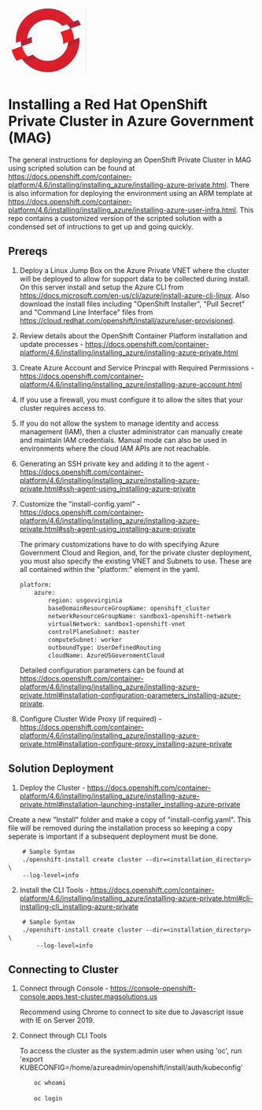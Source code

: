 ![](media/openshift.png)
# Installing a Red Hat OpenShift Private Cluster in Azure Government (MAG)
The general instructions for deploying an OpenShift Private Cluster in MAG using scripted solution can be found at https://docs.openshift.com/container-platform/4.6/installing/installing_azure/installing-azure-private.html.  There is also information for deploying the environment using an ARM template at https://docs.openshift.com/container-platform/4.6/installing/installing_azure/installing-azure-user-infra.html.  This repo contains a customized version of the scripted solution with a condensed set of intructions to get up and going quickly.

## Prereqs
1. Deploy a Linux Jump Box on the Azure Private VNET where the cluster will be deployed to allow for support data to be collected during install.  On this server install and setup the Azure CLI from https://docs.microsoft.com/en-us/cli/azure/install-azure-cli-linux.  Also download the install files including "OpenShift Installer", "Pull Secret" and "Command Line Interface" files from https://cloud.redhat.com/openshift/install/azure/user-provisioned.
2. Review details about the OpenShift Container Platform installation and update processes - https://docs.openshift.com/container-platform/4.6/installing/installing_azure/installing-azure-private.html
3. Create Azure Account and Service Princpal with Required Permissions - https://docs.openshift.com/container-platform/4.6/installing/installing_azure/installing-azure-account.html
4. If you use a firewall, you must configure it to allow the sites that your cluster requires access to.
5. If you do not allow the system to manage identity and access management (IAM), then a cluster administrator can manually create and maintain IAM credentials. Manual mode can also be used in environments where the cloud IAM APIs are not reachable.
6. Generating an SSH private key and adding it to the agent - https://docs.openshift.com/container-platform/4.6/installing/installing_azure/installing-azure-private.html#ssh-agent-using_installing-azure-private
7. Customize the "install-config.yaml" - https://docs.openshift.com/container-platform/4.6/installing/installing_azure/installing-azure-private.html#ssh-agent-using_installing-azure-private

    The primary customizations have to do with specifying Azure Government Cloud and Region, and, for the private cluster deployment, you must also specify the existing VNET and Subnets to use.  These are all contained within the "platform:" element in the yaml.
    ```
    platform:
        azure:
            region: usgovvirginia
            baseDomainResourceGroupName: openshift_cluster 
            networkResourceGroupName: sandbox1-openshift-network 
            virtualNetwork: sandbox1-openshift-vnet 
            controlPlaneSubnet: master 
            computeSubnet: worker 
            outboundType: UserDefinedRouting 
            cloudName: AzureUSGovernmentCloud
    ```
    Detailed configuration parameters can be found at https://docs.openshift.com/container-platform/4.6/installing/installing_azure/installing-azure-private.html#installation-configuration-parameters_installing-azure-private.  

8. Configure Cluster Wide Proxy (if required) - https://docs.openshift.com/container-platform/4.6/installing/installing_azure/installing-azure-private.html#installation-configure-proxy_installing-azure-private

## Solution Deployment
1. Deploy the Cluster - https://docs.openshift.com/container-platform/4.6/installing/installing_azure/installing-azure-private.html#installation-launching-installer_installing-azure-private

Create a new "Install" folder and make a copy of "install-config.yaml".  This file will be removed during the installation process so keeping a copy seperate is important if a subsequent deployment must be done.

```
    # Sample Syntax
    ./openshift-install create cluster --dir=<installation_directory> \ 
    --log-level=info 
```

2. Install the CLI Tools - https://docs.openshift.com/container-platform/4.6/installing/installing_azure/installing-azure-private.html#cli-installing-cli_installing-azure-private

```
    # Sample Syntax
    ./openshift-install create cluster --dir=<installation_directory> \ 
        --log-level=info 
```


## Connecting to Cluster
1. Connect through Console - https://console-openshift-console.apps.test-cluster.magsolutions.us

    Recommend using Chrome to connect to site due to Javascript issue with IE on Server 2019.

2. Connect through CLI Tools

    To access the cluster as the system:admin user when using 'oc', run 'export KUBECONFIG=/home/azureadmin/openshift/install/auth/kubeconfig'

    ```
        oc whoami

        oc login
    ```